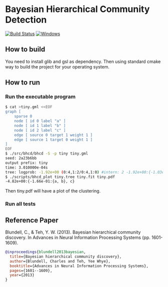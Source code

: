 # Bayesian Hierarchical Community Detection
[![Build Status](https://travis-ci.com/zhaofeng-shu33/bhcd.svg?branch=master)](https://travis-ci.com/zhaofeng-shu33/bhcd)
[![Windows](https://ci.appveyor.com/api/projects/status/github/zhaofeng-shu33/bhcd?branch=master&svg=true)](https://ci.appveyor.com/project/zhaofeng-shu33/bhcd)

## How to build
You need to install glib and gsl as dependency.
Then using standard cmake way to build the project for your operating system.


## How to run

### Run the executable program
```sh
$ cat >tiny.gml <<EOF
graph [
    sparse 0
    node [ id 0 label "a" ]
    node [ id 1 label "b" ]
    node [ id 2 label "c" ]
    edge [ source 0 target 1 weight 1 ]
    edge [ source 1 target 0 weight 1 ]
]
EOF
$ ./src/bhcd/bhcd -S -p tiny tiny.gml
seed: 2a23b6bb
output prefix: tiny
time: 3.010000e-04s
tree: logprob: -1.92e+00 (0:4,1:2/0:4,1:0) #intern: 2 -1.92e+00:{-1.03e+00:{a , b }, c }
$ ./scripts/bhcd_plot tiny.tree tiny.fit tiny.pdf
-4.82e+00:{-1.66e-01:{a, b}, c}
```
Then tiny.pdf will have a plot of the clustering.

### Run all tests

## Reference Paper

Blundell, C., & Teh, Y. W. (2013). Bayesian hierarchical community discovery. In Advances in Neural Information Processing Systems (pp. 1601-1609).

```bibtex
@inproceedings{blundell2013bayesian,
  title={Bayesian hierarchical community discovery},
  author={Blundell, Charles and Teh, Yee Whye},
  booktitle={Advances in Neural Information Processing Systems},
  pages={1601--1609},
  year={2013}
}
```
